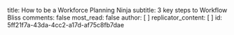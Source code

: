 title: How to be a Workforce Planning Ninja
subtitle: 3 key steps to Workflow Bliss
comments: false
most_read: false
author: [ ]
replicator_content: [ ]
id: 5ff21f7a-43da-4cc2-a17d-af75c8fb7dae
